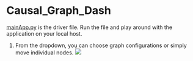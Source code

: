 # Causal_Graph_Dash
[mainApp.py](mainApp.py) is the driver file. Run the file and play around with the application on your local host.

1) From the dropdown, you can choose graph configurations or simply move individual nodes.
![](causalGif_1.gif)
